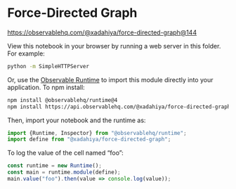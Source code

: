 # Force-Directed Graph

https://observablehq.com/@xadahiya/force-directed-graph@144

View this notebook in your browser by running a web server in this folder. For
example:

~~~sh
python -m SimpleHTTPServer
~~~

Or, use the [Observable Runtime](https://github.com/observablehq/runtime) to
import this module directly into your application. To npm install:

~~~sh
npm install @observablehq/runtime@4
npm install https://api.observablehq.com/@xadahiya/force-directed-graph.tgz?v=3
~~~

Then, import your notebook and the runtime as:

~~~js
import {Runtime, Inspector} from "@observablehq/runtime";
import define from "@xadahiya/force-directed-graph";
~~~

To log the value of the cell named “foo”:

~~~js
const runtime = new Runtime();
const main = runtime.module(define);
main.value("foo").then(value => console.log(value));
~~~
